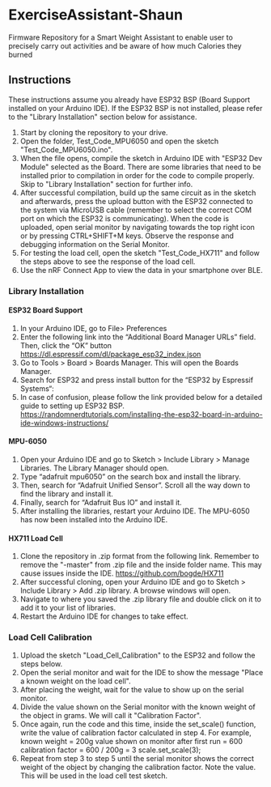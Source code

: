 # ExerciseAssistant-Shaun
 Firmware Repository for a Smart Weight Assistant to enable user to precisely carry out activities and be aware of how much Calories they burned
## Instructions

These instructions assume you already have ESP32 BSP (Board Support installed on your Arduino IDE). If the ESP32 BSP is not installed, please refer to the "Library Installation" section below for assistance.

1. Start by cloning the repository to your drive.
2. Open the folder, Test_Code_MPU6050 and open the sketch "Test_Code_MPU6050.ino".
3. When the file opens, compile the sketch in Arduino IDE with "ESP32 Dev Module" selected as the Board. There are some libraries that need to be installed prior to compilation in order for the code to compile properly. Skip to "Library Installation" section for further info.
4. After successful compilation, build up the same circuit as in the sketch and afterwards, press the upload button with the ESP32 connected to the system via MicroUSB cable (remember to select the correct COM port on which the ESP32 is communicating).
When the code is uploaded, open serial monitor by navigating towards the top right icon or by pressing CTRL+SHIFT+M keys.
Observe the response and debugging information on the Serial Monitor.
5. For testing the load cell, open the sketch "Test_Code_HX711" and follow the steps above to see the response of the load cell.
6. Use the nRF Connect App to view the data in your smartphone over BLE.

### Library Installation

#### ESP32 Board Support
1. In your Arduino IDE, go to File> Preferences
2. Enter the following link into the “Additional Board Manager URLs” field. Then, click the “OK” button
                       https://dl.espressif.com/dl/package_esp32_index.json
3. Go to Tools > Board > Boards Manager. This will open the Boards Manager.
4. Search for ESP32 and press install button for the “ESP32 by Espressif Systems“:
5. In case of confusion, please follow the link provided below for a detailed guide to setting up ESP32 BSP.
          https://randomnerdtutorials.com/installing-the-esp32-board-in-arduino-ide-windows-instructions/
          
#### MPU-6050
1. Open your Arduino IDE and go to Sketch > Include Library > Manage Libraries. The Library Manager should open.
2. Type “adafruit mpu6050” on the search box and install the library.
3. Then, search for “Adafruit Unified Sensor”. Scroll all the way down to find the library and install it.
4. Finally, search for “Adafruit Bus IO” and install it.
5. After installing the libraries, restart your Arduino IDE. The MPU-6050 has now been installed into the Arduino IDE.

#### HX711 Load Cell
1. Clone the repository in .zip format from the following link. Remember to remove the "-master" from .zip file and the inside folder name. This may cause issues inside the IDE.
                  https://github.com/bogde/HX711
2. After successful cloning, open your Arduino IDE and go to Sketch > Include Library > Add .zip library. A browse windows will open.
3. Navigate to where you saved the .zip library file and double click on it to add it to your list of libraries.
4. Restart the Arduino IDE for changes to take effect.

### Load Cell Calibration
1. Upload the sketch "Load_Cell_Calibration" to the ESP32 and follow the steps below.
2. Open the serial monitor and wait for the IDE to show the message "Place a known weight on the load cell".
3. After placing the weight, wait for the value to show up on the serial monitor.
4. Divide the value shown on the Serial monitor with the known weight of the object in grams. We will call it "Calibration Factor".
5. Once again, run the code and this time, inside the set_scale() function, write the value of calibration factor calculated in step 4. For example,
   known weight = 200g
   value shown on monitor after first run = 600
   calibration factor = 600 / 200g = 3
   scale.set_scale(3);
6. Repeat from step 3 to step 5 until the serial monitor shows the correct weight of the object by changing the calibration factor. Note the value. This will be used in the load    cell test sketch.


